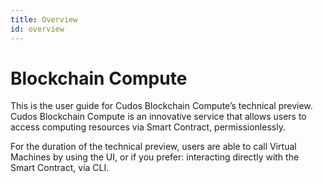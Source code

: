 ```yaml
---
title: Overview
id: overview
---
```


# Blockchain Compute

This is the user guide for Cudos Blockchain Compute’s technical preview. Cudos Blockchain Compute is an innovative service that allows users to access computing resources via Smart Contract, permissionlessly.

For the duration of the technical preview, users are able to call Virtual Machines by using the UI, or if you prefer: interacting directly with the Smart Contract, via CLI. 
